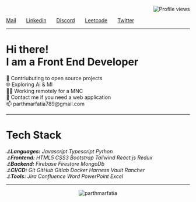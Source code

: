 <div align="right">
  
  ![Profile views](https://gpvc.arturio.dev/parthmarfatia)
</div>
<a href="mailto:parthmarfatia789@gmail.com">Mail</a> &nbsp; &nbsp; &nbsp;
<a href="https://www.linkedin.com/in/parth-marfatia-4a8a1a183/">Linkedin</a> &nbsp; &nbsp; &nbsp;
<a href="https://discordapp.com/users/parth#9737">Discord</a> &nbsp; &nbsp; &nbsp;
<a href="https://leetcode.com/parthmarfatia/">Leetcode</a> &nbsp; &nbsp; &nbsp;
<a href="https://twitter.com/parth_marfatia">Twitter</a> &nbsp; &nbsp; &nbsp;

* * *

<h1 align="left"> Hi there! <br> I am a Front End Developer</h1>

<p align="left">🤜 Contriubuting to open source projects <br>
🌐 Exploring Ai & Ml <br>
👨‍💻 Working remotely for a MNC <br>
🚀 Contact me if you need a web application<br>
📫 parthmarfatia789@gmail.com
<br /></p>

* * *

<h1>Tech Stack</h1>
<i>
⚓<b>Languages:</b> Javascript Typescript Python <br>
⚓<b>Frontend:</b> HTML5 CSS3 Bootstrap Tailwind React.js Redux <br>
⚓<b>Backend:</b> Firebase Firestore MongoDb <br>
⚓<b>CI/CD:</b> Git GitHub Gitlab Docker Harness Vault Rancher <br>
⚓<b>Tools:</b> Jira Confluence Word PowerPoint Excel <br>
</i>

* * *

<p align="center"> <img src="https://github-readme-stats.vercel.app/api?username=parthmarfatia&show_icons=true&theme=gotham" alt="parthmarfatia" />


